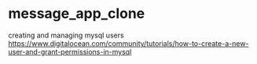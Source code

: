 # message_app_clone
creating and managing mysql users
https://www.digitalocean.com/community/tutorials/how-to-create-a-new-user-and-grant-permissions-in-mysql
